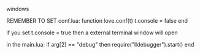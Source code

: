 windows

REMEMBER TO SET conf.lua: 
function love.conf(t)
	t.console = false
end

if you set t.console = true then a external terminal window will open

in the main.lua:
if arg[2] == "debug" then
    require("lldebugger").start()
end